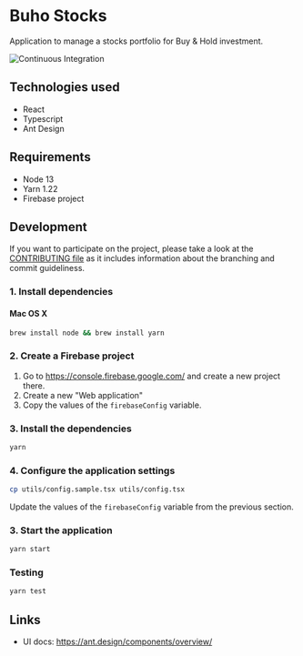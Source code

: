 # Buho Stocks

Application to manage a stocks portfolio for Buy & Hold investment.

![Continuous Integration](https://github.com/bocabitlabs/buho-stocks/workflows/Continuous%20Integration/badge.svg)

## Technologies used

- React
- Typescript
- Ant Design

## Requirements

- Node 13
- Yarn 1.22
- Firebase project

## Development

If you want to participate on the project, please take a look at
the [CONTRIBUTING file](/docs/CONTRIBUTING.md) as it includes information about the branching and commit guideliness.

### 1. Install dependencies

#### Mac OS X

```bash
brew install node && brew install yarn
```

### 2. Create a Firebase project

1. Go to https://console.firebase.google.com/ and create a new project there.
2. Create a new "Web application"
3. Copy the values of the `firebaseConfig` variable.

### 3. Install the dependencies

```bash
yarn
```

### 4. Configure the application settings

```bash
cp utils/config.sample.tsx utils/config.tsx
```

Update the values of the `firebaseConfig` variable from the previous section.

### 3. Start the application

```bash
yarn start
```

### Testing

```bash
yarn test
```

## Links

- UI docs: https://ant.design/components/overview/
